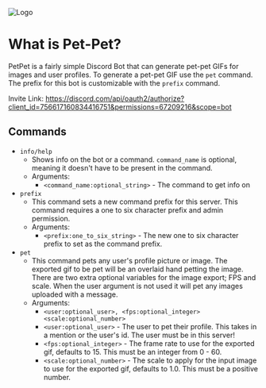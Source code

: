 ![Logo](https://media.giphy.com/media/hprAf7DbntntXN3SDr/giphy.gif)

# What is Pet-Pet?
PetPet is a fairly simple Discord Bot that can generate pet-pet GIFs for images and user profiles.
To generate a pet-pet GIF use the `pet` command.
The prefix for this bot is customizable with the `prefix` command.

Invite Link: https://discord.com/api/oauth2/authorize?client_id=756617160834416751&permissions=67209216&scope=bot

## Commands
* `info/help`
   * Shows info on the bot or a command. `command_name` is optional, meaning it doesn't have to be present in the command.
   * Arguments:
      * `<command_name:optional_string>` - The command to get info on
* `prefix`
   * This command sets a new command prefix for this server. This command requires a one to six character prefix and admin permission.
   * Arguments:
      * `<prefix:one_to_six_string>` - The new one to six character prefix to set as the command prefix.
* `pet` 
   * This command pets any user's profile picture or image. The exported gif to be pet will be an overlaid hand petting the image. There are two extra optional variables for the image export; FPS and scale. When the user argument is not used it will pet any images uploaded with a message.
   * Arguments:
     * `<user:optional_user>, <fps:optional_integer> <scale:optional_number>`
     * `<user:optional_user>` - The user to pet their profile. This takes in a mention or the user's id. The user must be in this server!
     * `<fps:optional_integer>` - The frame rate to use for the exported gif, defaults to 15. This must be an integer from 0 - 60.
     * `<scale:optional_number>` - The scale to apply for the input image to use for the exported gif, defaults to 1.0. This must be a positive number.
